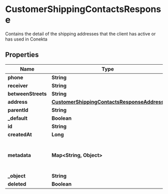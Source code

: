 

# CustomerShippingContactsResponse

Contains the detail of the shipping addresses that the client has active or has used in Conekta

## Properties

| Name | Type | Description | Notes |
|------------ | ------------- | ------------- | -------------|
|**phone** | **String** |  |  [optional] |
|**receiver** | **String** |  |  [optional] |
|**betweenStreets** | **String** |  |  [optional] |
|**address** | [**CustomerShippingContactsResponseAddress**](CustomerShippingContactsResponseAddress.md) |  |  [optional] |
|**parentId** | **String** |  |  [optional] |
|**_default** | **Boolean** |  |  [optional] |
|**id** | **String** |  |  [optional] |
|**createdAt** | **Long** |  |  [optional] |
|**metadata** | **Map&lt;String, Object&gt;** | Metadata associated with the shipping contact |  [optional] |
|**_object** | **String** |  |  [optional] |
|**deleted** | **Boolean** |  |  [optional] |



